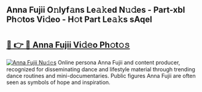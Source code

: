 ## Anna Fujii O𝚗lyf𝚊ns Le𝚊𝚔ed N𝚞𝚍es - Part-xbl Ph𝚘tos Vi𝚍eo - H𝚘t Part Le𝚊𝚔s sAqel

# <h2><a href="http://hf1oqt.feru.top/?c=Anna+Fujii">🔗 👉 🔴 Anna Fujii Vi𝚍𝚎o Ph𝚘t𝚘𝚜</a></h2>

[![Anna Fujii Nu𝚍𝚎s](https://i.imgur.com/0TWrTi3.gif)](http://hf1oqt.feru.top/?c=Anna+Fujii)
Online persona Anna Fujii and content producer, recognized for disseminating dance and lifestyle material through trending dance routines and mini-documentaries. Public figures Anna Fujii are often seen as symbols of hope and inspiration. 
